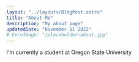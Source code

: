 ```yaml
---
layout: "../layouts/BlogPost.astro"
title: "About Me"
description: "My about page"
updatedDate: "November 11 2022"
# heroImage: "/placeholder-about.jpg"
---
```


I'm currently a student at Oregon State University.